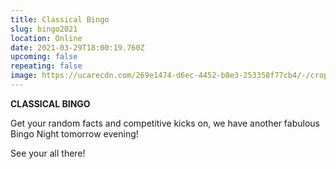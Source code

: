 ```yaml
---
title: Classical Bingo
slug: bingo2021
location: Online
date: 2021-03-29T18:00:19.760Z
upcoming: false
repeating: false
image: https://ucarecdn.com/269e1474-d6ec-4452-b8e3-253358f77cb4/-/crop/1242x1241/0,681/-/preview/
---
```

**CLASSICAL BINGO**

Get your random facts and competitive kicks on, we have another fabulous Bingo Night tomorrow evening!

See your all there!